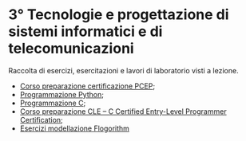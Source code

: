 # 3° Tecnologie e progettazione di sistemi informatici e di telecomunicazioni  

Raccolta di esercizi, esercitazioni e lavori di laboratorio visti a lezione.  

- [Corso preparazione certificazione PCEP](Python/PCEP%20certitication/);
- [Programmazione Python](Python/README.md);
- [Programmazione C](C/README.md);
- [Corso preparazione CLE – C Certified Entry-Level Programmer Certification](C/CLE%20certification/README.md);
- [Esercizi modellazione Flogorithm](Flowgorithm/README.md)  

